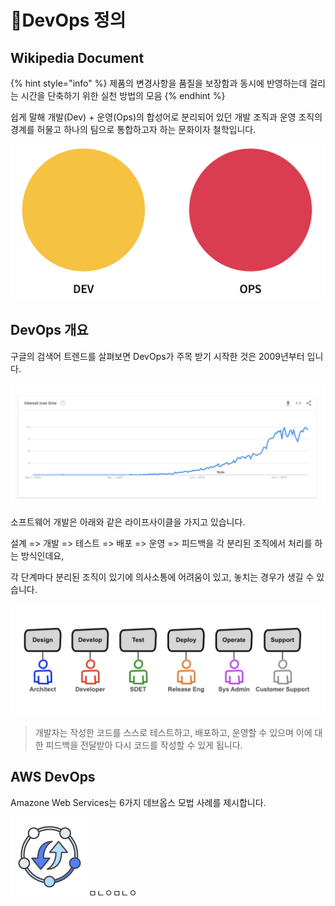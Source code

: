 # DevOps 정의

## Wikipedia Document

{% hint style="info" %}
제품의 변경사항을 품질을 보장함과 동시에 반영하는데 걸리는 시간을 단축하기 위한 실천 방법의 모음
{% endhint %}

쉽게 말해 개발(Dev) + 운영(Ops)의 합성어로 분리되어 있던 개발 조직과 운영 조직의 경계를 허물고 하나의 팀으로 통합하고자 하는 문화이자 철학입니다.

![Dev + Ops](<../.gitbook/assets/CleanShot 2022-05-11 at 13.11.10@2x.png>)

## DevOps 개요

구글의 검색어 트렌드를 살펴보면 DevOps가 주목 받기 시작한 것은 2009년부터 입니다.

![DevOps Google Search Analytics](<../.gitbook/assets/CleanShot 2022-05-11 at 13.13.15@2x.png>)

소프트웨어 개발은 아래와 같은 라이프사이클을 가지고 있습니다.

설계 => 개발 => 테스트 => 배포 => 운영 => 피드백을 각 분리된 조직에서 처리를 하는 방식인데요,&#x20;

각 단계마다 분리된 조직이 있기에 의사소통에 어려움이 있고, 놓치는 경우가 생길 수 있습니다.

![Software Develop Life Cycle](<../.gitbook/assets/CleanShot 2022-05-11 at 13.23.44@2x.png>)

> 개발자는 작성한 코드를 스스로 테스트하고, 배포하고, 운영할 수 있으며 이에 대한 피드백을 전달받아 다시 코드를 작성할 수 있게 됩니다.

## AWS DevOps

Amazone Web Services는 6가지 데브옵스 모법 사례를 제시합니다.

<img src="../.gitbook/assets/image.png" alt="" data-size="original">ㅁㄴㅇㅁㄴㅇ
